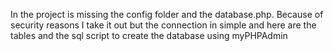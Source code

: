 In the project is missing the config folder and the database.php.
Because of security reasons I take it out but the connection in simple and here are the tables and the sql script to create the database using myPHPAdmin
